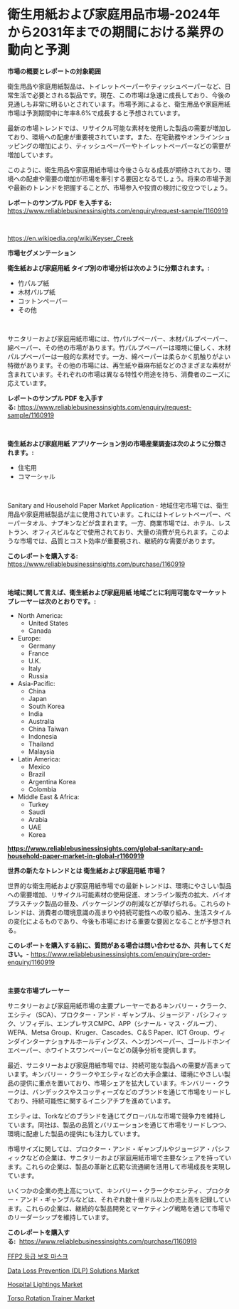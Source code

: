 <p><h1>衛生用紙および家庭用品市場-2024年から2031年までの期間における業界の動向と予測</h1></p><p><strong>市場の概要とレポートの対象範囲</strong></p>
<p><p>衛生用品や家庭用紙製品は、トイレットペーパーやティッシュペーパーなど、日常生活で必要とされる製品です。現在、この市場は急速に成長しており、今後の見通しも非常に明るいとされています。市場予測によると、衛生用品や家庭用紙市場は予測期間中に年率8.6%で成長すると予想されています。</p><p>最新の市場トレンドでは、リサイクル可能な素材を使用した製品の需要が増加しており、環境への配慮が重要視されています。また、在宅勤務やオンラインショッピングの増加により、ティッシュペーパーやトイレットペーパーなどの需要が増加しています。</p><p>このように、衛生用品や家庭用紙市場は今後さらなる成長が期待されており、環境への配慮や需要の増加が市場を牽引する要因となるでしょう。将来の市場予測や最新のトレンドを把握することが、市場参入や投資の検討に役立つでしょう。</p></p>
<p><strong>レポートのサンプル PDF を入手する:</strong> <a href="https://www.reliablebusinessinsights.com/enquiry/request-sample/1160919">https://www.reliablebusinessinsights.com/enquiry/request-sample/1160919</a></p>
<p>&nbsp;</p>
<p><a href="https://en.wikipedia.org/wiki/Keyser_Creek">https://en.wikipedia.org/wiki/Keyser_Creek</a></p>
<p><strong>市場セグメンテーション</strong></p>
<p><strong>衛生紙および家庭用紙 タイプ別の市場分析は次のように分類されます。:</strong></p>
<p><ul><li>竹パルプ紙</li><li>木材パルプ紙</li><li>コットンペーパー</li><li>その他</li></ul></p>
<p>&nbsp;</p>
<p><p>サニタリーおよび家庭用紙市場には、竹パルプペーパー、木材パルプペーパー、綿ペーパー、その他の市場があります。竹パルプペーパーは環境に優しく、木材パルプペーパーは一般的な素材です。一方、綿ペーパーは柔らかく肌触りがよい特徴があります。その他の市場には、再生紙や亜麻布紙などのさまざまな素材が含まれています。それぞれの市場は異なる特性や用途を持ち、消費者のニーズに応えています。</p></p>
<p><strong>レポートのサンプル PDF を入手する:</strong>&nbsp;<a href="https://www.reliablebusinessinsights.com/enquiry/request-sample/1160919">https://www.reliablebusinessinsights.com/enquiry/request-sample/1160919</a></p>
<p>&nbsp;</p>
<p><strong> 衛生紙および家庭用紙 アプリケーション別の市場産業調査は次のように分類されます。:</strong></p>
<p><ul><li>住宅用</li><li>コマーシャル</li></ul></p>
<p>&nbsp;</p>
<p><p>Sanitary and Household Paper Market Application - 地域住宅市場では、衛生用品や家庭用紙製品が主に使用されています。これにはトイレットペーパー、ペーパータオル、ナプキンなどが含まれます。一方、商業市場では、ホテル、レストラン、オフィスビルなどで使用されており、大量の消費が見られます。このような市場では、品質とコスト効率が重要視され、継続的な需要があります。</p></p>
<p><strong>このレポートを購入する:</strong>&nbsp; <a href="https://www.reliablebusinessinsights.com/purchase/1160919">https://www.reliablebusinessinsights.com/purchase/1160919</a></p>
<p>&nbsp;</p>
<p><strong>地域に関して言えば、衛生紙および家庭用紙 地域ごとに利用可能なマーケットプレーヤーは次のとおりです。:</strong></p>
<p><ul>
    <li>
        North America:
        <ul>
            <li>United States</li>
            <li>Canada</li>
        </ul>
    </li>
    <li>
        Europe:
        <ul>
            <li>Germany</li>
            <li>France</li>
            <li>U.K.</li>
            <li>Italy</li>
            <li>Russia</li>
        </ul>
    </li>
    <li>
        Asia-Pacific:
        <ul>
            <li>China</li>
            <li>Japan</li>
            <li>South Korea</li>
            <li>India</li>
            <li>Australia</li>
            <li>China Taiwan</li>
            <li>Indonesia</li>
            <li>Thailand</li>
            <li>Malaysia</li>
        </ul>
    </li>
    <li>
        Latin America:
        <ul>
            <li>Mexico</li>
            <li>Brazil</li>
            <li>Argentina Korea</li>
            <li>Colombia</li>
        </ul>
    </li>
    <li>
        Middle East & Africa:
        <ul>
            <li>Turkey</li>
            <li>Saudi</li>
            <li>Arabia</li>
            <li>UAE</li>
            <li>Korea</li>
        </ul>
    </li>
    </ul></p>
<p><strong><a href="https://www.reliablebusinessinsights.com/global-sanitary-and-household-paper-market-in-global-r1160919">https://www.reliablebusinessinsights.com/global-sanitary-and-household-paper-market-in-global-r1160919</a></strong>&nbsp;</p>
<p><strong>世界の新たなトレンドとは 衛生紙および家庭用紙 市場？</strong></p>
<p><p>世界的な衛生用紙および家庭用紙市場での最新トレンドは、環境にやさしい製品への需要増加、リサイクル可能素材の使用促進、オンライン販売の拡大、バイオプラスチック製品の普及、パッケージングの削減などが挙げられる。これらのトレンドは、消費者の環境意識の高まりや持続可能性への取り組み、生活スタイルの変化によるものであり、今後も市場における重要な要因となることが予想される。</p></p>
<p><strong>このレポートを購入する前に、質問がある場合は問い合わせるか、共有してください。</strong>- <a href="https://www.reliablebusinessinsights.com/enquiry/pre-order-enquiry/1160919">https://www.reliablebusinessinsights.com/enquiry/pre-order-enquiry/1160919</a></p>
<p>&nbsp;</p>
<p><strong>主要な市場プレーヤー</strong></p>
<p><p>サニタリーおよび家庭用紙市場の主要プレーヤーであるキンバリー・クラーク、エシティ（SCA）、プロクター・アンド・ギャンブル、ジョージア・パシフィック、ソフィデル、エンプレサスCMPC、APP（シナール・マス・グループ）、WEPA、Metsa Group、Kruger、Cascades、C＆S Paper、ICT Group、ヴィンダインターナショナルホールディングス、ヘンガンペーパー、ゴールドホンイエペーパー、ホワイトスワンペーパーなどの競争分析を提供します。</p><p>最近、サニタリーおよび家庭用紙市場では、持続可能な製品への需要が高まっています。キンバリー・クラークやエシティなどの大手企業は、環境にやさしい製品の提供に重点を置いており、市場シェアを拡大しています。キンバリー・クラークは、バンデックスやスコッティーズなどのブランドを通じて市場をリードしており、持続可能性に関するイニシアチブを進めています。</p><p>エシティは、Torkなどのブランドを通じてグローバルな市場で競争力を維持しています。同社は、製品の品質とバリエーションを通じて市場をリードしつつ、環境に配慮した製品の提供にも注力しています。</p><p>市場サイズに関しては、プロクター・アンド・ギャンブルやジョージア・パシフィックなどの企業は、サニタリーおよび家庭用紙市場で主要なシェアを持っています。これらの企業は、製品の革新と広範な流通網を活用して市場成長を実現しています。</p><p>いくつかの企業の売上高について、キンバリー・クラークやエシティ、プロクター・アンド・ギャンブルなどは、それぞれ数十億ドル以上の売上高を記録しています。これらの企業は、継続的な製品開発とマーケティング戦略を通じて市場でのリーダーシップを維持しています。</p></p>
<p><strong>このレポートを購入する:</strong>&nbsp;&nbsp;<a href="https://www.reliablebusinessinsights.com/purchase/1160919">https://www.reliablebusinessinsights.com/purchase/1160919</a></p>
<p><p><a href="https://medium.com/@leonidasalazar756/ffp2-%EB%93%B1%EA%B8%89-%EB%B3%B4%ED%98%B8-%EB%A7%88%EC%8A%A4%ED%81%AC-%EC%8B%9C%EC%9E%A5-%EC%A0%84%EB%A7%9D-%EC%82%B0%EC%97%85-%EA%B0%9C%EC%9A%94-%EB%B0%8F-%EC%98%88%EC%B8%A1-2024%EB%85%84%EB%B6%80%ED%84%B0-2031%EB%85%84%EA%B9%8C%EC%A7%80-7652ed4f79c8">FFP2 등급 보호 마스크</a></p><p><a href="https://github.com/HenrietteMills1/Market-Research-Report-List-2/blob/main/data-loss-prevention-dlp-solutions-market.md">Data Loss Prevention (DLP) Solutions Market</a></p><p><a href="https://github.com/alexxisgm/Market-Research-Report-List-1/blob/main/hospital-lightings-market.md">Hospital Lightings Market</a></p><p><a href="https://issuu.com/reportprime-2/docs/torso-rotation-trainer-market-size-2030.pptx">Torso Rotation Trainer Market</a></p></p>